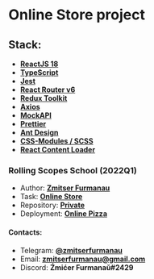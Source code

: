 # Online Store project

## Stack:

- **[ReactJS 18](https://reactjs.org)**
- **[TypeScript](https://www.typescriptlang.org)**
- **[Jest](https://jestjs.io)**
- **[React Router v6](https://reactrouter.com)**
- **[Redux Toolkit](https://redux-toolkit.js.org)**
- **[Axios](https://axios-http.com)**
- **[MockAPI](https://mockapi.io)**
- **[Prettier](https://prettier.io)**
- **[Ant Design](https://ant.design)**
- **[CSS-Modules / SCSS](https://sass-lang.com)**
- **[React Content Loader](https://github.com/danilowoz/react-content-loader)**

### Rolling Scopes School (2022Q1)

- Author: **[Zmitser Furmanau](https://github.com/zmitserfurmanau)**
- Task: **[Online Store](https://github.com/rolling-scopes-school/tasks/tree/master/tasks/online-store)**
- Repository: **[Private](https://github.com/rolling-scopes-school/zmitserfurmanau-JSFE2022Q1/tree/online-store)**
- Deployment: **[Online Pizza](https://zmitserfurmanau-online-store.netlify.app/)**

#### Contacts:

- Telegram: **[@zmitserfurmanau](https://t.me/zmitserfurmanau)**
- Email: **[zmitserfurmanau@gmail.com](mailto:zmitserfurmanau@gmail.com)**
- Discord: **Źmićer Furmanaŭ#2429**
